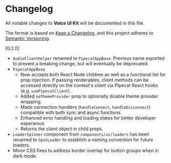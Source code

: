 # Changelog

All notable changes to **Voice UI Kit** will be documented in this file.

The format is based on [Keep a Changelog](https://keepachangelog.com/en/1.0.0/),
and this project adheres to [Semantic Versioning](https://semver.org/spec/v2.0.0.html).

[0.2.0]

- `AudioClientHelper` renamed to `PipecatAppBase`. Previous name exported to prevent a breaking change, but will eventually be deprecated.
- `PipecatAppBase`
    - Now accepts both React Node children as well as a functional list for prop injection. If passing renderables, client methods can be accessed directly on the context's client via Pipecat React hooks (e.g. `usePipecatClient`).
    - Added `noThemeProvider` prop to optionally disable theme provider wrapping.
    - Made connection handlers (`handleConnect`, `handleDisconnect`) compatible with both sync and async functions.
    - Enhanced error handling and loading states for better developer experience.
    - Returns the client object in child props.
- `LoaderSpinner` component from `components/ui/loaders` has been renamed to `SpinLoader` to establish a naming convention for future loaders.
- Minor CSS fixes to address border overlap for button groups when in dark mode.
